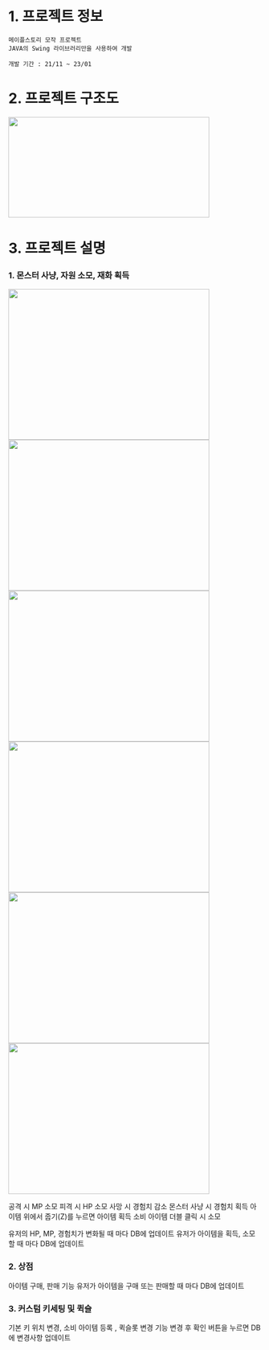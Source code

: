 # 1. 프로젝트 정보

    메이플스토리 모작 프로젝트
    JAVA의 Swing 라이브러리만을 사용하여 개발

    개발 기간 : 21/11 ~ 23/01

# 2. 프로젝트 구조도
<img src="https://github.com/slllldka/MyGame/assets/121309640/21073ed4-28a5-4f87-9865-afda3d03bd57" width="400" height="200"/>

# 3. 프로젝트 설명

### 1. 몬스터 사냥, 자원 소모, 재화 획득
<img src="https://github.com/slllldka/MyGame/assets/121309640/a369ab52-e6b7-4722-935e-4e0827cc7d62" width="400" height="300"/>
<img src="https://github.com/slllldka/MyGame/assets/121309640/884cefa2-3c5c-4bf9-8cb5-66f29932074e" width="400" height="300"/>
<img src="https://github.com/slllldka/MyGame/assets/121309640/4f7d2d1c-98aa-45cb-b503-088994e510b4" width="400" height="300"/>
<img src="https://github.com/slllldka/MyGame/assets/121309640/2896e6ba-a6eb-4c21-93b4-a499f24831dc" width="400" height="300"/>
<img src="https://github.com/slllldka/MyGame/assets/121309640/f2d72040-d036-4a76-a12d-0cd9082c9af0" width="400" height="300"/>
<img src="https://github.com/slllldka/MyGame/assets/121309640/1c70b385-bf29-4c53-84df-4c08c6c35a73" width="400" height="300"/>

공격 시 MP 소모
피격 시 HP 소모
사망 시 경험치 감소
몬스터 사냥 시 경험치 획득
아이템 위에서 줍기(Z)를 누르면 아이템 획득
소비 아이템 더블 클릭 시 소모

유저의 HP, MP, 경험치가 변화될 때 마다 DB에 업데이트
유저가 아이템을 획득, 소모할 때 마다 DB에 업데이트


### 2. 상점

아이템 구매, 판매 기능
유저가 아이템을 구매 또는 판매할 때 마다 DB에 업데이트
    
### 3. 커스텀 키세팅 및 퀵슬
    
기본 키 위치 변경, 소비 아이템 등록 , 퀵슬롯 변경 기능
변경 후 확인 버튼을 누르면 DB에 변경사항 업데이트
    
    
